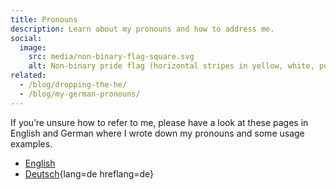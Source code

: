 ```yaml
---
title: Pronouns
description: Learn about my pronouns and how to address me.
social:
  image:
    src: media/non-binary-flag-square.svg
    alt: Non-binary pride flag (horizontal stripes in yellow, white, purple, black).
related:
  - /blog/dropping-the-he/
  - /blog/my-german-pronouns/
---
```


If you’re unsure how to refer to me, please have a look at these pages in English and German where I wrote down my pronouns and some usage examples.

- [English](pronouns/en.md)
- [Deutsch](pronouns/de.md){lang=de hreflang=de}
